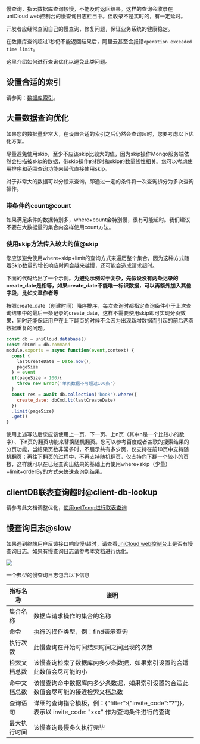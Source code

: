 慢查询，指云数据库查询较慢，不能及时返回结果。这样的查询会收录在 uniCloud web控制台的慢查询日志栏目中。但收录不是实时的，有一定延时。

开发者应经常查阅自己的慢查询，修复问题，保证业务系统的健康稳定。

在数据库查询超过1秒仍不能返回结果后，阿里云甚至会报错`operation exceeded time limit`。

这里介绍如何进行查询优化以避免此类问题。

## 设置合适的索引

请参阅：[数据库索引](uniCloud/db-index.md)。

## 大量数据查询优化

如果您的数据量非常大，在设置合适的索引之后仍然会查询超时，您要考虑以下优化方案。

尽量避免使用skip，至少不应该skip比较大的值，因为skip操作Mongo服务端依然会扫描被skip的数据，带skip操作的耗时和skip的数量线性相关。您可以考虑使用排序和范围查询功能来替代直接使用skip。

对于非常大的数据可以分段来查询，即通过一定的条件将一次查询拆分为多次查询操作。

### 带条件的count@count

如果满足条件的数据特别多，where+count会特别慢，很有可能超时。我们建议不要在大数据量的集合内这样使用count方法。

### 使用skip方法传入较大的值@skip

您应该避免使用where+skip+limit的查询方式来遍历整个集合，因为这种方式随着Skip数量的增长响应时间会越来越慢，还可能会造成请求超时。

下面的代码给出了一个示例。**为避免示例过于复杂，先假设没有两条记录的create_date是相等，如果create_date不能唯一标识数据，可以再额外加入其他字段，比如文章作者等**

按照create_date（创建时间）降序排序，每次查询时都指定查询条件小于上次查询结果中的最后一条记录的create_date，这样不需要使用skip即可实现分页效果，同时还能保证用户在上下翻页的时候不会因为出现新增数据而引起的前后两页数据重复的问题。

```js
const db = uniCloud.database()
const dbCmd = db.command
module.exports = async function(event,context) {
  const {
    lastCreateDate = Date.now(),
    pageSize
  } = event
  if(pageSize > 100){
    throw new Error('单页数据不可超过100条')
  }
  const res = await db.collection('book').where({
    create_date: dbCmd.lt(lastCreateDate)
  })
  .limit(pageSize)
  .get()
}
```

使用上述写法后您应该使用上一页、下一页、上n页（其中n是一个比较小的数字）、下n页的翻页功能来替换随机翻页。您可以参考百度或者谷歌的搜索结果的分页功能，当结果页数非常多时，不展示共有多少页，仅支持在前10页中支持随机翻页；再往下翻页的过程中，不再支持随机翻页，仅支持向下翻一个较小的页数，这样就可以在已经查询出结果的基础上再使用where+skip（少量）+limit+orderBy的方式来快速查询到结果。

## clientDB联表查询超时@client-db-lookup

请参考此文档调整优化，[使用getTemp进行联表查询](https://uniapp.dcloud.net.cn/uniCloud/clientdb?id=lookup-with-temp)

## 慢查询日志@slow

如果遇到终端用户反馈接口响应慢/超时，请查看[uniCloud web控制台](https://unicloud.dcloud.net.cn/)上是否有慢查询日志。如果有慢查询日志请参考本文档进行优化。

![](https://vkceyugu.cdn.bspapp.com/VKCEYUGU-f184e7c3-1912-41b2-b81f-435d1b37c7b4/6fc59690-4cc5-4dfd-ade2-d1f83b23cad5.jpg)

一个典型的慢查询日志包含以下信息

|指标名称			|说明																																																			|
|--						|--																																																				|
|集合名称			|数据库请求操作的集合的名称																																								|
|命令					|执行的操作类型，例：find表示查询																																					|
|执行次数			|此慢查询在开始时间结束时间之间出现的次数																																	|
|检索文档总数	|该慢查询检索了数据库内多少条数据，如果索引设置的合适此数值会尽可能的小																		|
|命中文档总数	|该慢查询命中数据库内多少条数据，如果索引设置的合适此数值会尽可能的接近检索文档总数												|
|查询语句			|详细的查询指令模板，例：{"filter":{"invite_code":"?"}}，表示以 invite_code: "xxx" 作为查询条件进行的查询	|
|最大执行时间	|该慢查询最慢多久执行完毕																																									|

